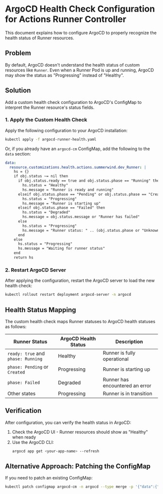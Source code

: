 # ArgoCD Health Check Configuration for Actions Runner Controller

This document explains how to configure ArgoCD to properly recognize the health status of Runner resources.

## Problem

By default, ArgoCD doesn't understand the health status of custom resources like `Runner`. Even when a Runner Pod is up and running, ArgoCD may show the status as "Progressing" instead of "Healthy".

## Solution

Add a custom health check configuration to ArgoCD's ConfigMap to interpret the Runner resource's status fields.

### 1. Apply the Custom Health Check

Apply the following configuration to your ArgoCD installation:

```bash
kubectl apply -f argocd-runner-health.yaml
```

Or, if you already have an `argocd-cm` ConfigMap, add the following to the `data` section:

```yaml
data:
  resource.customizations.health.actions.summerwind.dev_Runner: |
    hs = {}
    if obj.status ~= nil then
      if obj.status.ready == true and obj.status.phase == "Running" then
        hs.status = "Healthy"
        hs.message = "Runner is ready and running"
      elseif obj.status.phase == "Pending" or obj.status.phase == "Created" then
        hs.status = "Progressing"
        hs.message = "Runner is starting up"
      elseif obj.status.phase == "Failed" then
        hs.status = "Degraded"
        hs.message = obj.status.message or "Runner has failed"
      else
        hs.status = "Progressing"
        hs.message = "Runner status: " .. (obj.status.phase or "Unknown")
      end
    else
      hs.status = "Progressing"
      hs.message = "Waiting for runner status"
    end
    return hs
```

### 2. Restart ArgoCD Server

After applying the configuration, restart the ArgoCD server to load the new health check:

```bash
kubectl rollout restart deployment argocd-server -n argocd
```

## Health Status Mapping

The custom health check maps Runner statuses to ArgoCD health statuses as follows:

| Runner Status | ArgoCD Health Status | Description |
| -- | -- | -- |
| `ready: true` and `phase: Running` | Healthy | Runner is fully operational |
| `phase: Pending` or `Created` | Progressing | Runner is starting up |
| `phase: Failed` | Degraded | Runner has encountered an error |
| Other states | Progressing | Runner is in transition |

## Verification

After configuration, you can verify the health status in ArgoCD:

1. Check the ArgoCD UI - Runner resources should show as "Healthy" when ready
2. Use the ArgoCD CLI:
   ```bash
   argocd app get <your-app-name> --refresh
   ```

## Alternative Approach: Patching the ConfigMap

If you need to patch an existing ConfigMap:

```bash
kubectl patch configmap argocd-cm -n argocd --type merge -p '{"data":{"resource.customizations.health.actions.summerwind.dev_Runner":"hs = {}\nif obj.status ~= nil then\n  if obj.status.ready == true and obj.status.phase == \"Running\" then\n    hs.status = \"Healthy\"\n    hs.message = \"Runner is ready and running\"\n  elseif obj.status.phase == \"Pending\" or obj.status.phase == \"Created\" then\n    hs.status = \"Progressing\"\n    hs.message = \"Runner is starting up\"\n  elseif obj.status.phase == \"Failed\" then\n    hs.status = \"Degraded\"\n    hs.message = obj.status.message or \"Runner has failed\"\n  else\n    hs.status = \"Progressing\"\n    hs.message = \"Runner status: \" .. (obj.status.phase or \"Unknown\")\n  end\nelse\n  hs.status = \"Progressing\"\n  hs.message = \"Waiting for runner status\"\nend\nreturn hs"}}'
```
